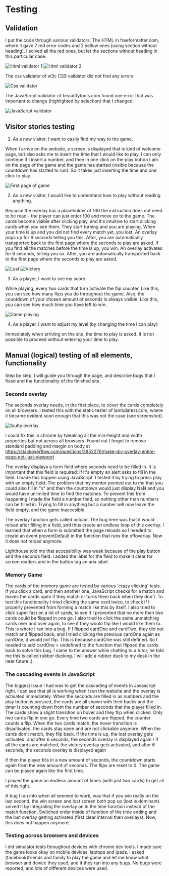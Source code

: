 <h1>Testing</h1>

<h2>Validation</h2>

I put the code through various validators. 
The HTML in freeformatter.com, where it gave 7 red error codes and 2 yellow ones (using section without heading). I 
solved all the red ones, but let the sections without heading in this particular case. 

![Html validator 1](/assets/img/screenshots/html1.png)
![Html validator 2](/assets/img/screenshots/html2.png)

The css validator of w3c CSS validator did not find any errors

![Css validator](/assets/img/screenshots/css.png)

The JavaScript validator of beautifytools.com found one error that was important to change (highlighted by selection) that I changed.

![JavaScript validator](/assets/img/screenshots/js.png)

<h2>Visitor stories testing</h2>

1. As a new visitor, I want to easily find my way to the game.

When I arrive on the website, a screen is displayed that is kind of welcome page, but also asks me to insert the time that I would like to play.
I can only continue if I insert a number, and then in one click on the play button I am on the page of the game and the game has started (visible because the countdown has started to run).
So it takes just inserting the time and one click to play. 

![First page of game](/assets/img/screenshots/seconds.png)

2. As a new visitor, I would like to understand how to play without reading anything.

Because the overlay has a placeholder of 100 the instruction does not need to be read - the player can just enter 100 and move on to the game. The cards become visible after clicking play, and 
it's intuitive to start clicking cards when you see them. They start turning and you are playing. When your time is up and you did not find every match yet, you lost. An overlay pops up for 6 seconds telling you this. After, you
are automatically transported back to the first page where the seconds to play are asked. 
If you find all the matches before the time is up, you win. An overlay activates for 6 seconds, telling you so. After, you
are automatically transported back to the first page where the seconds to play are asked. 

![Lost](/assets/img/screenshots/lost.png)
![Victory](/assets/img/screenshots/victory.png)



3. As a player, I want to see my score.

While playing, every two cards that turn activate the flip counter. Like this, you can see how many flips you do throughout the game.
Also, the countdown of your chosen amount of seconds is always visible. Like this, you can see how much time you have left to win. 

![Game playing](/assets/img/screenshots/game.png)

4. As a player, I want to adjust my level (by changing the time I can play)

Immediately when arriving on the site, the time to play is asked. It is not possible to proceed without entering your time to play.

<h2>Manual (logical) testing of all elements, functionality</h2>

Step by step, I will guide you through the page, and describe bugs that I fixed and the functionality of the finished site.

<h3>Seconds overlay</h3>

The seconds overlay needs, in the first place, to cover the cards completely on all browsers. I tested this with the static tester of 
lambdatest.com, where it became evident soon enough that this was not the case (see screenshot).

![faulty overlay](/assets/img/screenshots/test.png)

I could fix this in chrome by tweaking all the min-height and width properties but not across all browsers. Found out I forgot to remove standard padding and margin on body at https://stackoverflow.com/questions/2852276/make-div-overlay-entire-page-not-just-viewport

The overlay displays a  form field where seconds need to be filled in. It is important that this field is required: if it's empty an alert
asks to fill in the field. I made this happen using JavaScript. I tested it by trying to press play with an empty field. 
The problem that my mentor pointed out to me that you could also fill in "x" and then the countdown would just display NaN and you would have unlimited time to find the matches. 
To prevent this from happening I made the field a number field, so nothing other than numbers can be filled in. 
Trying to fill in anything but a number will now leave the field empty, and the game inaccesible.


The overlay function gets called onload. The bug here was that it would reload after filling in a field, and thus create an endless loop of this overlay.
I learned that when a form is submitted the page reloads so I needed to create an event preventDefault in the function that runs the offoverlay. Now it does not reload anymore. 

Lighthouse told me that accessibility was weak because of the play button and the seconds field. I added the label for the field to make it clear for screen readers and in the button tag an aria label.

<h3>Memory Game</h3>

The cards of the memory game are tested by various 'crazy clicking' tests. If you click a card, and then another one, JavaScript checks for a match and leaves the cards open if they match or turns them 
back when they don't. To test this functionality I tried clicking the same card twice, to check if I properly prevented from forming a match like this by itself. I also tried to click super fast on a lot of cards, to see if I 
prevented that no more then two cards could be flipped in one go. I also tried to click the same unmatching cards over and over again, to see if they would flip like I would like them to. 
This is where I ran into a bug. If I flipped cardOne and cardTwo, they did not match and flipped back, and I tried clicking the previous cardOne again as cardOne, it would not flip. This is because cardOne was still defined.
So I needed to add cardOne = undefined to the function that flipped the cards back to solve this bug. I came to the answer while chatting to a tutor, he told me this is called rubber ducking. 
I will add a rubber duck to my desk in the near future :). 

<h3>The cascading events in JavaScript</h3>

The biggest issue I had was to get the cascading of events in Javascript right. I can see that all is working when I run the website and the overlay is activated immediately. 
When the seconds are filled in as numbers and the play button is pressed, the cards are all shown with their backs and the timer is counting down from the number of seconds that the player filled in.
The cards show a slight transition on hover and they flip when clicked. Only two cards flip in one go. Every time two cards are flipped, the counter counts a flip. 
When the two cards match, the hover transition is disactivated, the cards stay open and are not clickable anymore. 
When the cards don't match, they flip back. 
If the time is up, the lost overlay gets activated, and after 6 seconds, the seconds overlay is displayed again
/
If all the cards are matched, the victory overlay gets activated, and after 6 seconds, the seconds overlay is displayed again

If then the player fills in a new amount of seconds, the countdown starts again from the new amount of seconds. The flips are reset to 0. The game can be played again like the first time.

I played the game an endless amount of times (with just two cards) to get all of this right.

A bug I ran into when all seemed to work, was that if you win really on the last second, the win screen and lost screen both pop up (lost is dominant). solved it by integrating the overlay on in the time function instead of the match function. Switched order inside of function of the time ending and the lost overlay getting activated (first clear interval then overlays). 
Now, this does not happen anymore. 

<h3>Testing across browsers and devices</h3>

I did simulator tests throughout devices with chrome dev tools. I made sure the game looks okay on mobile devices, laptops and ipads. 
I asked (facebook)friends and family to play the game and let me know what browser and device they used, and if they ran into any bugs. 
No bugs were reported, and lots of different devices were used. 

